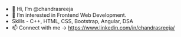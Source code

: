 - 👋 Hi, I’m @chandrasreeja
- 👀 I’m interested in Frontend Web Development.
- Skills - C++, HTML, CSS, Bootstrap, Angular, DSA
- 📫 Connect with me -> https://www.linkedin.com/in/chandrasreeja/

<!---
chandrasreeja/chandrasreeja is a ✨ special ✨ repository because its `README.md` (this file) appears on your GitHub profile.
You can click the Preview link to take a look at your changes.
--->
